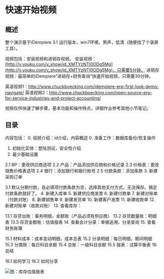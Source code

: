 快速开始视频
===

概述
---

整个演示基于iDempiere 3.1 运行版本，win7环境，男声，低清（随便找了个录屏工具）。

视频包括：安装视频和进销存视频。
安装视频：[http://v.youku.com/v_show/id_XMTYzNTI0ODg5Mg](http://v.youku.com/v_show/id_XMTYzNTI0ODg5Mg)，只需要5分钟。
进销存视频：最简单的iDempiere“进销存+财务查询”快速开始视频，只需要30分钟。

英语视频1：http://www.chuckboecking.com/idempiere-erp-first-look-demo-navigate/
英语视频2：http://www.chuckboecking.com/open-source-erp-for-service-industries-and-project-accounting/

视频仅供快速了解步骤，基本功能和操作特点，详细作业参考其他小节笔记。

目录
---

内容包括：
0. 视频介绍：id介绍，内容概述
0. 准备工作：数据库备份/恢复操作
1. 初始化实体：登陆测试，安全性介绍
2. 最少基础设置

  2.1 BP：更改供应商选项
  2.2 产品：产品添加供应商和价格记录
  2.3 价格表：更改销售价格表选项
  2.4 银行：添加银行和银行账号
  2.5 付款条款：添加条款
3. 新建采购订单

  3.1 默认分期付款，且必填项付款条款为空，选择其他支付方式，无法保存。搞定付款条款就好了。
4. 新建入库单
5. 新建供应商发票
6. 新建付款单
7. 新建对账单（付款对账）
8. 新建销售单
9. 新建发货单
10. 新建客户发票
11. 新建收款单
12. 新建对账单（收款对账）
13. 查看库存：

  13.1 存货台账：事务明细，金额账（产品必须有供应商）
  13.2 存货数量账：明细表
  13.3 存货金额账：估值报表
14. 查看会计分录：单据追溯，分录查询
15. 查看财务账簿

  15.1 材料成本：成本变动明细，成本总表
  15.2 分录明细：每日明细，期间明细
  15.3 分类账：每日科目余额
  15.4 总账：一级科目余额
  15.5 报表：试算平衡表
16. 总结

  16.1 如何学习
  16.2 如何分享

![图：库存估值报表](https://static.oschina.net/uploads/space/2017/0415/020209_2yTp_2720480.png)

